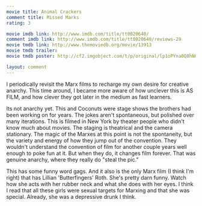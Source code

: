```yaml
---
movie title: Animal Crackers
comment title: Missed Marks
rating: 3

movie imdb link: http://www.imdb.com/title/tt0020640/
comment imdb link: http://www.imdb.com/title/tt0020640/reviews-29
movie tmdb link: http://www.themoviedb.org/movie/13913
movie tmdb trailer: 
movie tmdb poster: http://cf2.imgobject.com/t/p/original/lp1oPYna0Q8hNGNxEtlvtjEPT9k.jpg

layout: comment
---
```


I periodically revisit the Marx films to recharge my own desire for creative anarchy. This time around, I became more aware of how unclever this is AS FILM, and how clever they got later in the medium as fast learners.

Its not anarchy yet. This and Coconuts were stage shows the brothers had been working on for years. The jokes aren't spontaneous, but polished over many iterations. This is filmed in New York by theater people who didn't know much about movies. The staging is theatrical and the camera stationary. The magic of the Marxes at this point is not the spontaneity, but the variety and energy of how they jump out of the convention. They wouldn't understand the convention of film for another couple years well enough to poke fun at it. But when they do, it changes film forever. That was genuine anarchy, where they really do "steal the pic."

This has some funny word gags. And it also is the only Marx film (I think I'm right) that has Lillian 'Butterfingers' Roth. She's pretty darn funny. Watch how she acts with her rubber neck and what she does with her eyes. I think I read that all these girls were sexual targets for Marxing and that she was special. Already, she was a depressive drunk I think.